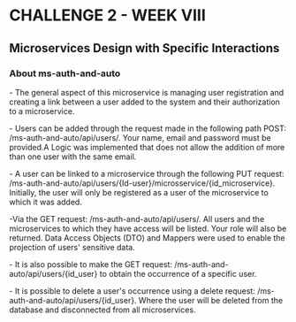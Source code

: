 <h1>CHALLENGE 2 - WEEK VIII</h1>
<h2>Microservices Design with Specific Interactions</h2>

<p>
  <h3>About ms-auth-and-auto</h3>
    <p>- The general aspect of this microservice is managing user registration and creating a link between a user added to the system and their authorization to a microservice.</p>
    <p>- Users can be added through the request made in the following path POST: /ms-auth-and-auto/api/users/. Your name, email and password must be provided.A Logic was implemented that does not allow the           addition of more than one user with the same email.</p>
    <p>- A user can be linked to a microservice through the following PUT request: /ms-auth-and-auto/api/users/{Id-user}/microsservice/{id_microservice}. Initially, the user will only be registered as a user         of the microservice to which it was added.</p>
    <p>-Via the GET request: /ms-auth-and-auto/api/users/. All users and the microservices to which they have access will be listed. Your role will also be returned. Data Access Objects (DTO) and Mappers           were used to enable the projection of users' sensitive data.</p>
    <p>- It is also possible to make the GET request: /ms-auth-and-auto/api/users/{id_user} to obtain the occurrence of a specific user.</p>
    <p>- It is possible to delete a user's occurrence using a delete request: /ms-auth-and-auto/api/users/{id_user}. Where the user will be deleted from the database and disconnected from all microservices.</p>
</p>
